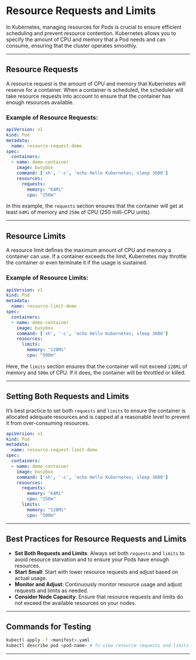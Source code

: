 
# Resource Requests and Limits

In Kubernetes, managing resources for Pods is crucial to ensure efficient scheduling and prevent resource contention. Kubernetes allows you to specify the amount of CPU and memory that a Pod needs and can consume, ensuring that the cluster operates smoothly.

---

## Resource Requests

A resource request is the amount of CPU and memory that Kubernetes will reserve for a container. When a container is scheduled, the scheduler will take resource requests into account to ensure that the container has enough resources available.

### Example of Resource Requests:

```yaml
apiVersion: v1
kind: Pod
metadata:
  name: resource-request-demo
spec:
  containers:
  - name: demo-container
    image: busybox
    command: ['sh', '-c', 'echo Hello Kubernetes; sleep 3600']
    resources:
      requests:
        memory: "64Mi"
        cpu: "250m"
```

In this example, the `requests` section ensures that the container will get at least `64Mi` of memory and `250m` of CPU (250 milli-CPU units).

---

## Resource Limits

A resource limit defines the maximum amount of CPU and memory a container can use. If a container exceeds the limit, Kubernetes may throttle the container or even terminate it if the usage is sustained.

### Example of Resource Limits:

```yaml
apiVersion: v1
kind: Pod
metadata:
  name: resource-limit-demo
spec:
  containers:
  - name: demo-container
    image: busybox
    command: ['sh', '-c', 'echo Hello Kubernetes; sleep 3600']
    resources:
      limits:
        memory: "128Mi"
        cpu: "500m"
```

Here, the `limits` section ensures that the container will not exceed `128Mi` of memory and `500m` of CPU. If it does, the container will be throttled or killed.

---

## Setting Both Requests and Limits

It’s best practice to set both `requests` and `limits` to ensure the container is allocated adequate resources and is capped at a reasonable level to prevent it from over-consuming resources.

```yaml
apiVersion: v1
kind: Pod
metadata:
  name: resource-request-limit-demo
spec:
  containers:
  - name: demo-container
    image: busybox
    command: ['sh', '-c', 'echo Hello Kubernetes; sleep 3600']
    resources:
      requests:
        memory: "64Mi"
        cpu: "250m"
      limits:
        memory: "128Mi"
        cpu: "500m"
```

---

## Best Practices for Resource Requests and Limits

- **Set Both Requests and Limits**: Always set both `requests` and `limits` to avoid resource starvation and to ensure your Pods have enough resources.
- **Start Small**: Start with lower resource requests and adjust based on actual usage.
- **Monitor and Adjust**: Continuously monitor resource usage and adjust requests and limits as needed.
- **Consider Node Capacity**: Ensure that resource requests and limits do not exceed the available resources on your nodes.

---

## Commands for Testing

```bash
kubectl apply -f <manifest>.yaml
kubectl describe pod <pod-name> # To view resource requests and limits
```

---
